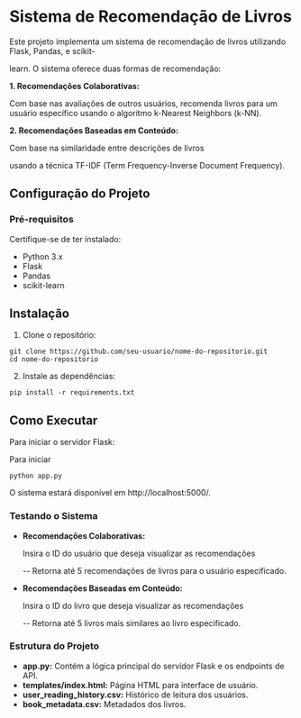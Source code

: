 # Sistema de Recomendação de Livros

Este projeto implementa um sistema de recomendação de livros utilizando Flask, Pandas, e scikit-

learn. O sistema oferece duas formas de recomendação:

**1. Recomendações Colaborativas:** 

Com base nas avaliações de outros usuários, recomenda livros
para um usuário específico usando o algoritmo k-Nearest Neighbors (k-NN).

**2. Recomendações Baseadas em Conteúdo:**

Com base na similaridade entre descrições de livros

usando a técnica TF-IDF (Term Frequency-Inverse Document Frequency).

## Configuração do Projeto

### Pré-requisitos
Certifique-se de ter instalado:

- Python 3.x
- Flask
- Pandas
- scikit-learn

## Instalação
1. Clone o repositório:

````shell
git clone https://github.com/seu-usuario/nome-do-repositorio.git
cd nome-do-repositorio
````
2. Instale as dependências:
````shell
pip install -r requirements.txt
````


## Como Executar

Para iniciar o servidor Flask:

Para iniciar 
```shell
python app.py
```
O sistema estará disponível em http://localhost:5000/.

### Testando o Sistema

- **Recomendações Colaborativas:**

  Insira o ID do usuário que deseja visualizar as recomendações

     -- Retorna até 5 recomendações de livros para o usuário especificado.

- **Recomendações Baseadas em Conteúdo:**
 
  Insira o ID do livro que deseja visualizar as recomendações
 
    -- Retorna até 5 livros mais similares ao livro especificado.

### Estrutura do Projeto

- **app.py:** Contém a lógica principal do servidor Flask e os endpoints de API.
- **templates/index.html:** Página HTML para interface de usuário.
- **user_reading_history.csv:** Histórico de leitura dos usuários.
- **book_metadata.csv:** Metadados dos livros.
